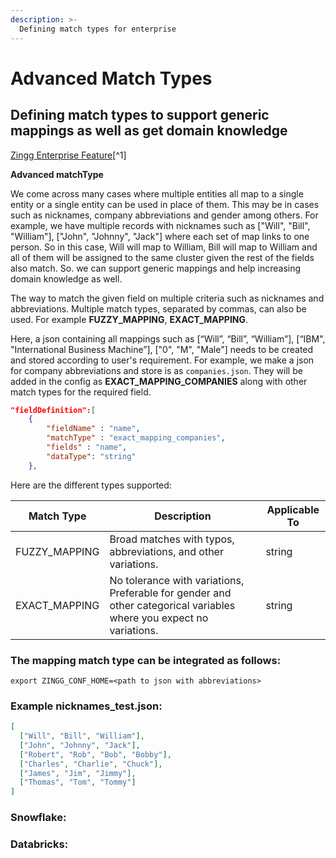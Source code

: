 ```yaml
---
description: >-
  Defining match types for enterprise
---
```


# Advanced Match Types

## Defining match types to support generic mappings as well as get domain knowledge

[Zingg Enterprise Feature](#user-content-fn-1)[^1]

**Advanced matchType**

We come across many cases where multiple entities all map to a single entity or a single entity can be used in place of them. This may be in cases such as nicknames, company abbreviations and gender among others. For example, we have multiple records with nicknames such as ["Will", "Bill", "William"], ["John", "Johnny", "Jack"] where each set of map links to one person. So in this case, Will will map to William, Bill will map to William and all of them will be assigned to the same cluster given the rest of the fields also match. So. we can support generic mappings and help increasing domain knowledge as well.

The way to match the given field on multiple criteria such as nicknames and abbreviations. Multiple match types, separated by commas, can also be used. For example **FUZZY_MAPPING**, **EXACT_MAPPING**.  

Here, a json containing all mappings such as [“Will”, “Bill”, “William”], [“IBM", "International Business Machine”], ["0", "M", "Male"] needs to be created and stored according to user's requirement. For example, we make a json for company abbreviations and store is as `companies.json`. They will be added in the config as **EXACT_MAPPING_COMPANIES** along with other match types for the required field.

```json
"fieldDefinition":[
   	{
   		"fieldName" : "name",
   		"matchType" : "exact_mapping_companies",
   		"fields" : "name",
   		"dataType": "string"
   	},
```

Here are the different types supported:

| Match Type             | Description                                                                | Applicable To                 |
| ---------------------- | ----------------------------------------------------------------------------------------------------------------------------------------------------------------------------------------------------------------------------------------------------- | ----------------------------- |
| FUZZY_MAPPING                  | Broad matches with typos, abbreviations, and other variations.                                                                           | string                 |
| EXACT_MAPPING                  | No tolerance with variations, Preferable for gender and other categorical variables where you expect no variations.                                                             | string                       |

### The mapping match type can be integrated as follows:

`export ZINGG_CONF_HOME=<path to json with abbreviations>`

### Example nicknames_test.json:

```json
[  
  ["Will", "Bill", "William"],
  ["John", "Johnny", "Jack"],
  ["Robert", "Rob", "Bob", "Bobby"],
  ["Charles", "Charlie", "Chuck"],
  ["James", "Jim", "Jimmy"],
  ["Thomas", "Tom", "Tommy"]
]   
```

### Snowflake:



### Databricks:

